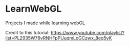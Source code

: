 # LearnWebGL
Projects I made while learning webGL

Credit to this tutorial:
https://www.youtube.com/playlist?list=PL2935W76vRNHFpPUuqmLoGCzwx_8eq5yK
